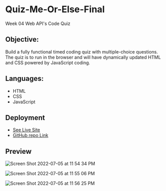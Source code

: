 # Quiz-Me-Or-Else-Final
Week 04 Web API's Code Quiz

## Objective:
Build a fully functional timed coding quiz with multiple-choice questions. The quiz is to run in the browser and will have dynamically updated HTML and CSS powered by JavaScript coding.

## Languages:
* HTML
* CSS
* JavaScript

## Deployment
* [See Live Site](https://nhastings1.github.io/Quiz-Me-Or-Else-Final/)
* [GitHub repo Link](https://github.com/nhastings1/Quiz-Me-Or-Else-Final.git)

## Preview
![Screen Shot 2022-07-05 at 11 54 34 PM](https://user-images.githubusercontent.com/102787162/177472115-ab5c2e94-d2a3-44bf-be87-9a968e3b0c18.png)

![Screen Shot 2022-07-05 at 11 55 06 PM](https://user-images.githubusercontent.com/102787162/177472117-154243af-4660-42ff-97d4-99b5ace5e38c.png)

![Screen Shot 2022-07-05 at 11 56 25 PM](https://user-images.githubusercontent.com/102787162/177472122-0e6cf5bb-c9dc-456a-9f9f-392f6a2096c1.png)
